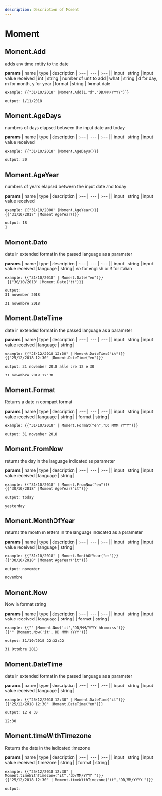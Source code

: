 ```yaml
---
description: Description of Moment
---
```


# Moment


## Moment.Add
adds any time entity to the date


**params**
    | name | type  | description
    | :--- | :---  | :---        |
    | input | string  | input value received
    | int | string  | number of unit to add
    | what | string  | d for day, m for month, y for year
    | format | string  | format date


```
example: {{"31/10/2018" |Moment.Add(1,"d","DD/MM/YYYY")}}

output: 1/11/2018

```
## Moment.AgeDays
numbers of days elapsed between the input date and today


**params**
    | name | type  | description
    | :--- | :---  | :---        |
    | input | string  | input value received


```
example: {{"31/10/2018" |Moment.AgeDays()}}

output: 30

```
## Moment.AgeYear
numbers of years elapsed between the input date and today


**params**
    | name | type  | description
    | :--- | :---  | :---        |
    | input | string  | input value received


```
example: {{"31/10/2000" |Moment.AgeYear()}}
{{"31/10/2017" |Moment.AgeYear()}}

output: 18
1

```
## Moment.Date
date in extended format in the passed language as a parameter


**params**
    | name | type  | description
    | :--- | :---  | :---        |
    | input | string  | input value received
    | language | string  | *en* for english or *it* for italian


```
example: {{"31/10/2018" | Moment.Date("en")}}
 {{"30/10/2018" |Moment.Date("it")}}

output: 
31 november 2018

31 novembre 2018

```
## Moment.DateTime
date in extended format in the passed language as a parameter


**params**
    | name | type  | description
    | :--- | :---  | :---        |
    | input | string  | input value received
    | language | string  | 


```
example: {{"25/12/2018 12:30" | Moment.DateTime("it")}}
{{"25/12/2018 12:30" |Moment.DateTime("en")}}

output: 31 november 2018 alle ore 12 e 30

31 novembre 2018 12:30

```
## Moment.Format
Returns a date in compact format


**params**
    | name | type  | description
    | :--- | :---  | :---        |
    | input | string  | input value received
    | language | string  | 
    | format | string  | 


```
example: {{"31/10/2018" | Moment.Format("en","DD MMM YYYY")}}

output: 31 november 2018

```
## Moment.FromNow
returns the day in the language indicated as parameter


**params**
    | name | type  | description
    | :--- | :---  | :---        |
    | input | string  | input value received
    | language | string  | 


```
example: {{"31/10/2018" | Moment.FromNow("en")}}
{{"30/10/2018" |Moment.AgeYear("it")}}

output: today

yesterday

```
## Moment.MonthOfYear
returns the month in letters in the language indicated as a parameter


**params**
    | name | type  | description
    | :--- | :---  | :---        |
    | input | string  | input value received
    | language | string  | 


```
example: {{"31/10/2018" | Moment.MonthOfYear("en")}}
{{"30/10/2018" |Moment.AgeYear("it")}}

output: november

novembre

```
## Moment.Now
Now in format string


**params**
    | name | type  | description
    | :--- | :---  | :---        |
    | input | string  | input value received
    | language | string  | 
    | format | string  | 


```
example: {{"" |Moment.Now('it','DD/MM/YYYY hh:mm:ss')}}
{{"" |Moment.Now('it','DD MMM YYYY')}}

output: 31/10/2018 22:22:22

31 Ottobre 2018

```
## Moment.DateTime
date in extended format in the passed language as a parameter


**params**
    | name | type  | description
    | :--- | :---  | :---        |
    | input | string  | input value received
    | language | string  | 


```
example: {{"25/12/2018 12:30" | Moment.DateTime("it")}}
{{"25/12/2018 12:30" |Moment.DateTime("en")}}

output: 12 e 30

12:30

```
## Moment.timeWithTimezone
Returns the date in the indicated timezone


**params**
    | name | type  | description
    | :--- | :---  | :---        |
    | input | string  | input value received
    | timezone | string  | 
    | format | string  | 


```
example: {{"25/12/2018 12:30" | Moment.timeWithTimezone("it","DD/MM/YYYY ")}}
{{"25/12/2018 12:30" | Moment.timeWithTimezone("it","DD/MM/YYYY ")}}

output: 

```


